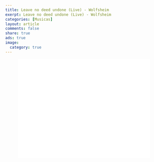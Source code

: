 ```yaml
---
title: Leave no deed undone (Live) - Wolfsheim
exerpt: Leave no deed undone (Live) - Wolfsheim
categories: [Musicas]
layout: article
comments: false
share: true
ads: true
image:
  category: true
---
```

<figure>
<iframe width="420" height="315" src="//www.youtube.com/embed/TpHBNptgHlY" frameborder="0" allowfullscreen></iframe>
<figcaption></figcaption>
</figure>
